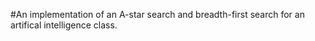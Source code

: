 #An implementation of an A-star search and breadth-first search for an artifical intelligence class.
